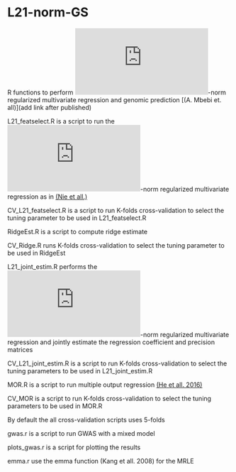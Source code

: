 # L21-norm-GS
R functions to perform ![equation](https://latex.codecogs.com/gif.latex?%5Ctext%7BL%7D_%7B21%7D)-norm regularized multivariate regression and genomic prediction [(A. Mbebi et. all)](add link after published)

L21_featselect.R is a script to run the ![equation](https://latex.codecogs.com/gif.latex?%5Ctext%7BL%7D_%7B21%7D)-norm regularized multivariate regression as in [(Nie et all.)](http://papers.nips.cc/paper/3988-efficient-and-robust-feature-selection-via-joint-l21-norms-minimization)

CV_L21_featselect.R is a script to run K-folds cross-validation to select the tuning parameter to be used in L21_featselect.R

RidgeEst.R is a script to compute ridge estimate

CV_Ridge.R runs K-folds cross-validation to select the tuning parameter to be used in RidgeEst

L21_joint_estim.R performs the ![equation](https://latex.codecogs.com/gif.latex?%5Ctext%7BL%7D_%7B21%7D)-norm regularized multivariate regression and jointly estimate the regression coefficient and precision matrices

CV_L21_joint_estim.R is a script to run K-folds cross-validation to select the tuning parameters to be used in L21_joint_estim.R

MOR.R is a script to run multiple output regression [(He et all. 2016)](https://academic.oup.com/bioinformatics/article/32/12/i37/2288681)

CV_MOR is a script to run K-folds cross-validation to select the tuning parameters to be used in MOR.R

By default the all cross-validation scripts uses 5-folds

gwas.r is a script to run GWAS with a mixed model

plots_gwas.r is a script for plotting the results

emma.r use the emma function (Kang et all. 2008) for the MRLE
